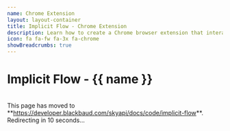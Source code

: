 ```yaml
---
name: Chrome Extension
layout: layout-container
title: Implicit Flow - Chrome Extension
description: Learn how to create a Chrome browser extension that interacts with Google's InboxSDK and SKY API constituent data via the OAuth 2.0 Implicit Flow.
icon: fa fa-fw fa-3x fa-chrome
showBreadcrumbs: true
---
```



# Implicit Flow - {{ name }}

   <br />
<bb-alert bb-alert-type="warning">This page has moved to **<a href="https://developer.blackbaud.com/skyapi/docs/code/implicit-flow/">https://developer.blackbaud.com/skyapi/docs/code/implicit-flow</a>**. Redirecting in 10 seconds...
</bb-alert>
<br /> <br />

<script> var timer = setTimeout(function() { window.location='https://developer.blackbaud.com/skyapi/docs/code/implicit-flow' }, 10000); </script>